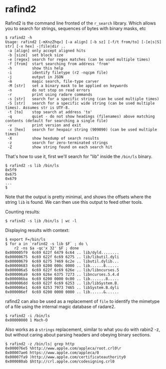 # rafind2

Rafind2 is the command line fronted of the `r_search` library. Which allows you to search for strings, sequences of bytes with binary masks, etc

```
$ rafind2 -h
Usage: rafind2 [-mXnzZhqv] [-a align] [-b sz] [-f/t from/to] [-[e|s|S] str] [-x hex] -|file|dir ..
 -a [align] only accept aligned hits
 -b [size]  set block size
 -e [regex] search for regex matches (can be used multiple times)
 -f [from]  start searching from address 'from'
 -h         show this help
 -i         identify filetype (r2 -nqcpm file)
 -j         output in JSON
 -m         magic search, file-type carver
 -M [str]   set a binary mask to be applied on keywords
 -n         do not stop on read errors
 -r         print using radare commands
 -s [str]   search for a specific string (can be used multiple times)
 -S [str]   search for a specific wide string (can be used multiple times). Assumes str is UTF-8.
 -t [to]    stop search at address 'to'
 -q         quiet - do not show headings (filenames) above matching contents (default for searching a single file)
 -v         print version and exit
 -x [hex]   search for hexpair string (909090) (can be used multiple times)
 -X         show hexdump of search results
 -z         search for zero-terminated strings
 -Z         show string found on each search hit
```

That's how to use it, first we'll search for "lib" inside the `/bin/ls` binary.
```
$ rafind2 -s lib /bin/ls
0x5f9
0x675
0x679
...
$
```
Note that the output is pretty minimal, and shows the offsets where the string `lib` is found. We can then use this output to feed other tools.

Counting results:

```
$ rafind2 -s lib /bin/ls | wc -l
```

Displaying results with context:

```
$ export F=/bin/ls
$ for a in `rafind2 -s lib $F` ; do \
    r2 -ns $a -qc'x 32' $F ; done
0x000005f9  6c69 622f 6479 6c64 .. lib/dyld........
0x00000675  6c69 622f 6c69 6275 .. lib/libutil.dyli
0x00000679  6c69 6275 7469 6c2e .. libutil.dylib...
0x00000683  6c69 6200 000c 0000 .. lib......8......
0x000006a5  6c69 622f 6c69 626e .. lib/libncurses.5
0x000006a9  6c69 626e 6375 7273 .. libncurses.5.4.d
0x000006ba  6c69 6200 0000 0c00 .. lib.......8.....
0x000006dd  6c69 622f 6c69 6253 .. lib/libSystem.B.
0x000006e1  6c69 6253 7973 7465 .. libSystem.B.dyli
0x000006ef  6c69 6200 0000 0000 .. lib......&......
```

rafind2 can also be used as a replacement of `file` to identify the mimetype of a file using the internal magic database of radare2.

```
$ rafind2 -i /bin/ls
0x00000000 1 Mach-O
```

Also works as a `strings` replacement, similar to what you do with rabin2 -z, but without caring about parsing headers and obeying binary sections.

```
$ rafind2 -z /bin/ls| grep http
0x000076e5 %http://www.apple.com/appleca/root.crl0\r
0x00007ae6 https://www.apple.com/appleca/0
0x00007fa9 )http://www.apple.com/certificateauthority0
0x000080ab $http://crl.apple.com/codesigning.crl0
```
